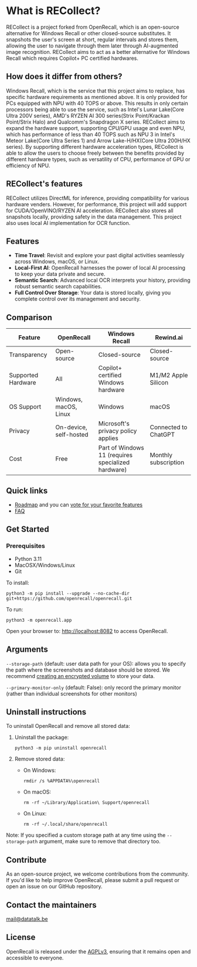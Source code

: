 

# What is RECollect?

RECollect is a project forked from OpenRecall, which is an open-source alternative for Windows Recall or other closed-source substitutes. It snapshots the user's screen at short, regular intervals and stores them, allowing the user to navigate through them later through AI-augmented image recognition. RECollect aims to act as a better alternative for Windows Recall which requires Copilot+ PC certified hardwares.

## How does it differ from others?

Windows Recall, which is the service that this project aims to replace, has specific hardware requirements as mentioned above. It is only provided for PCs equipped with NPU with 40 TOPS or above. This results in only certain processors being able to use the service, such as Intel's Lunar Lake(Core Ultra 200V series), AMD's RYZEN AI 300 series(Strix Point/Krackan Point/Strix Halo) and Qualcomm's Snapdragon X series. RECollect aims to expand the hardware support, supporting CPU/GPU usage and even NPU, which has performance of less than 40 TOPS such as NPU 3 in Intel's Meteor Lake(Core Ultra Series 1) and Arrow Lake-H/HX(Core Ultra 200H/HX series). By supporting different hardware acceleration types, RECollect is able to allow the users to choose freely between the benefits provided by different hardware types, such as versatility of CPU, performance of GPU or efficiency of NPU.

## RECollect's features

RECollect utilizes DirectML for inference, providing compatibility for various hardware venders. However, for performance, this project will add support for CUDA/OpenVINO/RYZEN AI acceleration. RECollect also stores all snapshots locally, providing safety in the data management. This project also uses local AI implementation for OCR function.

## Features

- **Time Travel**: Revisit and explore your past digital activities seamlessly across Windows, macOS, or Linux.
- **Local-First AI**: OpenRecall harnesses the power of local AI processing to keep your data private and secure.
- **Semantic Search**: Advanced local OCR interprets your history, providing robust semantic search capabilities.
- **Full Control Over Storage**: Your data is stored locally, giving you complete control over its management and security.


## Comparison



| Feature          | OpenRecall                    | Windows Recall                                  | Rewind.ai                              |
|------------------|-------------------------------|--------------------------------------------------|----------------------------------------|
| Transparency     | Open-source                   | Closed-source                                    | Closed-source                          |
| Supported Hardware | All                         | Copilot+ certified Windows hardware              | M1/M2 Apple Silicon                    |
| OS Support       | Windows, macOS, Linux         | Windows                                          | macOS                                  |
| Privacy          | On-device, self-hosted        | Microsoft's privacy policy applies               | Connected to ChatGPT                   |
| Cost             | Free                          | Part of Windows 11 (requires specialized hardware) | Monthly subscription                   |

## Quick links
- [Roadmap](https://github.com/orgs/openrecall/projects/2) and you can [vote for your favorite features](https://github.com/openrecall/openrecall/discussions/9#discussion-6775473)
- [FAQ](https://github.com/openrecall/openrecall/wiki/FAQ)

## Get Started

### Prerequisites
- Python 3.11
- MacOSX/Windows/Linux
- Git

To install:
```
python3 -m pip install --upgrade --no-cache-dir git+https://github.com/openrecall/openrecall.git
```

To run:
```
python3 -m openrecall.app
```
Open your browser to:
[http://localhost:8082](http://localhost:8082) to access OpenRecall.

## Arguments
`--storage-path` (default: user data path for your OS): allows you to specify the path where the screenshots and database should be stored. We recommend [creating an encrypted volume](docs/encryption.md) to store your data.

`--primary-monitor-only` (default: False): only record the primary monitor (rather than individual screenshots for other monitors)

## Uninstall instructions

To uninstall OpenRecall and remove all stored data:

1. Uninstall the package:
   ```
   python3 -m pip uninstall openrecall
   ```

2. Remove stored data:
   - On Windows:
     ```
     rmdir /s %APPDATA%\openrecall
     ```
   - On macOS:
     ```
     rm -rf ~/Library/Application\ Support/openrecall
     ```
   - On Linux:
     ```
     rm -rf ~/.local/share/openrecall
     ```

Note: If you specified a custom storage path at any time using the `--storage-path` argument, make sure to remove that directory too.

## Contribute

As an open-source project, we welcome contributions from the community. If you'd like to help improve OpenRecall, please submit a pull request or open an issue on our GitHub repository.

## Contact the maintainers
mail@datatalk.be

## License

OpenRecall is released under the [AGPLv3](https://opensource.org/licenses/AGPL-3.0), ensuring that it remains open and accessible to everyone.

